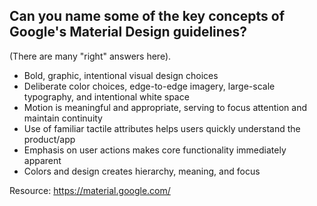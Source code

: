 ## Can you name some of the key concepts of Google's Material Design guidelines?

(There are many "right" answers here).

* Bold, graphic, intentional visual design choices
* Deliberate color choices, edge-to-edge imagery, large-scale typography, and intentional white space
* Motion is meaningful and appropriate, serving to focus attention and maintain continuity
* Use of familiar tactile attributes helps users quickly understand the product/app
* Emphasis on user actions makes core functionality immediately apparent
* Colors and design creates hierarchy, meaning, and focus


Resource:
https://material.google.com/

